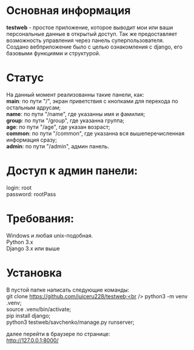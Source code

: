 # Основная информация
**testweb** - простое приложение, которое выводит мои или ваши персональные данные в открытый доступ. Так же предоставляет возможность управления через панель суперпользователя.<br />
Создано вебприложение было с целью ознакомления с django, его базовыми функциями и структурой.<br />

 # Статус
 На данный момент реализованны такие панели, как:<br />
**main**: по пути "/", экран приветствия с кнопками для перехода по остальным адрусам;<br />
**name**: по пути "/name", где указанны имя и фамилия; <br />
**group**: по пути "/group", где указанна группа; <br />
**age**: по пути "/age", где указан возраст; <br />
**common**: по пути "/common", где указанна вся вышеперечисленная информация сразу; <br />
**admin**: по пути "/admin", админ панель.<br />

 # Доступ к админ панели:
login: root<br />
password: rootPass<br />

# Требования:
Windows и любая unix-подобная.<br />
Python 3.x<br />
Django 3.x или выше<br />

# Установка
В пустой папке написать следующие команды:<br />
git clone https://github.com/juiceru228/testweb;<br />
python3 -m venv .venv;<br />
source .venv/bin/activate;<br />
pip install django;<br />
python3 testweb/savchenko/manage.py runserver;<br />

далее перейти в браузере по странице:<br />
http://127.0.0.1:8000/
